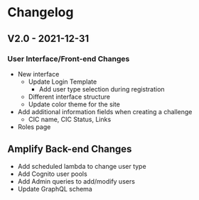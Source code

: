 # Changelog

## V2.0 - 2021-12-31

### User Interface/Front-end Changes

- New interface
    - Update Login Template
        - Add user type selection during registration
    - Different interface structure
    - Update color theme for the site
- Add additional information fields when creating a challenge
    - CIC name, CIC Status, Links
- Roles page 

## Amplify Back-end Changes
- Add scheduled lambda to change user type 
- Add Cognito user pools
- Add Admin queries to add/modify users
- Update GraphQL schema